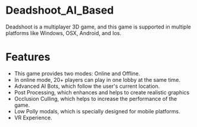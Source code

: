 # Deadshoot_AI_Based

Deadshoot is a multiplayer 3D game, and this game is supported in multiple platforms like Windows, OSX, Android, and Ios. 

# Features

- This game provides two modes: Online and Offline.
- In online mode, 20+ players can play in one lobby at the same time.
- Advanced AI Bots, which follow the user's current location.
- Post Processing, which enhances and helps to create realistic graphics
- Occlusion Culling, which helps to increase the performance of the game. 
- Low Polly modals, which is specially designed for mobile platforms.
- VR Experience.

